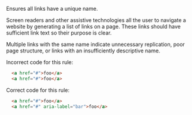 Ensures all links have a unique name.

Screen readers and other assistive technologies all the user to navigate a website by generating a list of
links on a page.  These links should have sufficient link text so their purpose is clear.

Multiple links with the same name indicate unnecessary replication, poor page structure, or links with
an insufficiently descriptive name.

Incorrect code for this rule:
```html
  <a href="#">foo</a>
  <a href="#">foo</a>
```

Correct code for this rule:
```html
  <a href="#">foo</a>
  <a href="#" aria-label="bar">foo</a>
```
